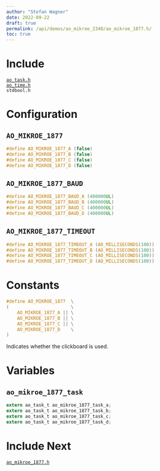 ```yaml
---
author: "Stefan Wagner"
date: 2022-09-22
draft: true
permalink: /api/demos/ao_mikroe_2340/ao_mikroe_1877.h/
toc: true
---
```


# Include

[`ao_task.h`](../../src/ao_sys_xc32_pic32mz/ao_task.h.md) <br/>
[`ao_time.h`](../../src/ao_sys/ao_time.h.md) <br/>
`stdbool.h`

# Configuration

## `AO_MIKROE_1877`

```c
#define AO_MIKROE_1877_A (false)
#define AO_MIKROE_1877_B (false)
#define AO_MIKROE_1877_C (false)
#define AO_MIKROE_1877_D (false)
```

## `AO_MIKROE_1877_BAUD`

```c
#define AO_MIKROE_1877_BAUD_A (400000UL)
#define AO_MIKROE_1877_BAUD_B (400000UL)
#define AO_MIKROE_1877_BAUD_C (400000UL)
#define AO_MIKROE_1877_BAUD_D (400000UL)
```

## `AO_MIKROE_1877_TIMEOUT`

```c
#define AO_MIKROE_1877_TIMEOUT_A (AO_MILLISECONDS(100))
#define AO_MIKROE_1877_TIMEOUT_B (AO_MILLISECONDS(100))
#define AO_MIKROE_1877_TIMEOUT_C (AO_MILLISECONDS(100))
#define AO_MIKROE_1877_TIMEOUT_D (AO_MILLISECONDS(100))
```

# Constants

```c
#define AO_MIKROE_1877  \
(                       \
    AO_MIKROE_1877_A || \
    AO_MIKROE_1877_B || \
    AO_MIKROE_1877_C || \
    AO_MIKROE_1877_D    \
)
```

Indicates whether the clickboard is used.

# Variables

## `ao_mikroe_1877_task`

```c
extern ao_task_t ao_mikroe_1877_task_a;
extern ao_task_t ao_mikroe_1877_task_b;
extern ao_task_t ao_mikroe_1877_task_c;
extern ao_task_t ao_mikroe_1877_task_d;
```

# Include Next

[`ao_mikroe_1877.h`](../ao_mikroe/ao_mikroe_1877.h.md)
